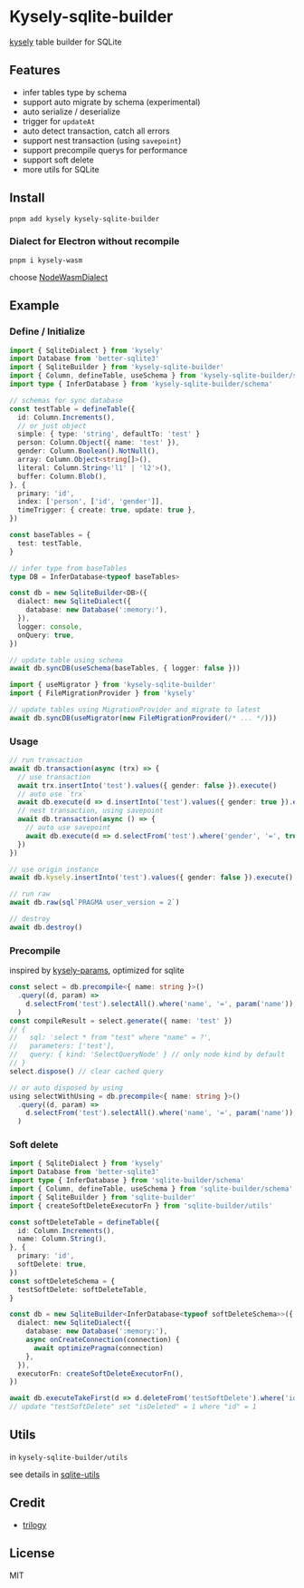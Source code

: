 # Kysely-sqlite-builder

[kysely](https://github.com/kysely-org/kysely) table builder for SQLite

## Features

- infer tables type by schema
- support auto migrate by schema (experimental)
- auto serialize / deserialize
- trigger for `updateAt`
- auto detect transaction, catch all errors
- support nest transaction (using `savepoint`)
- support precompile querys for performance
- support soft delete
- more utils for SQLite

## Install

```shell
pnpm add kysely kysely-sqlite-builder
```

### Dialect for Electron without recompile

```shell
pnpm i kysely-wasm
```

choose [NodeWasmDialect](../dialect-wasm/README.md#nodewasmdialect)

## Example

### Define / Initialize

```ts
import { SqliteDialect } from 'kysely'
import Database from 'better-sqlite3'
import { SqliteBuilder } from 'kysely-sqlite-builder'
import { Column, defineTable, useSchema } from 'kysely-sqlite-builder/schema'
import type { InferDatabase } from 'kysely-sqlite-builder/schema'

// schemas for sync database
const testTable = defineTable({
  id: Column.Increments(),
  // or just object
  simple: { type: 'string', defaultTo: 'test' }
  person: Column.Object({ name: 'test' }),
  gender: Column.Boolean().NotNull(),
  array: Column.Object<string[]>(),
  literal: Column.String<'l1' | 'l2'>(),
  buffer: Column.Blob(),
}, {
  primary: 'id',
  index: ['person', ['id', 'gender']],
  timeTrigger: { create: true, update: true },
})

const baseTables = {
  test: testTable,
}

// infer type from baseTables
type DB = InferDatabase<typeof baseTables>

const db = new SqliteBuilder<DB>({
  dialect: new SqliteDialect({
    database: new Database(':memory:'),
  }),
  logger: console,
  onQuery: true,
})

// update table using schema
await db.syncDB(useSchema(baseTables, { logger: false }))

import { useMigrator } from 'kysely-sqlite-builder'
import { FileMigrationProvider } from 'kysely'

// update tables using MigrationProvider and migrate to latest
await db.syncDB(useMigrator(new FileMigrationProvider(/* ... */)))
```

### Usage

```ts
// run transaction
await db.transaction(async (trx) => {
  // use transaction
  await trx.insertInto('test').values({ gender: false }).execute()
  // auto use `trx`
  await db.execute(d => d.insertInto('test').values({ gender: true }).execute())
  // nest transaction, using savepoint
  await db.transaction(async () => {
    // auto use savepoint
    await db.execute(d => d.selectFrom('test').where('gender', '=', true))
  })
})

// use origin instance
await db.kysely.insertInto('test').values({ gender: false }).execute()

// run raw
await db.raw(sql`PRAGMA user_version = 2`)

// destroy
await db.destroy()
```

### Precompile

inspired by [kysely-params](https://github.com/jtlapp/kysely-params), optimized for sqlite

```ts
const select = db.precompile<{ name: string }>()
  .query((d, param) =>
    d.selectFrom('test').selectAll().where('name', '=', param('name')),
  )
const compileResult = select.generate({ name: 'test' })
// {
//   sql: 'select * from "test" where "name" = ?',
//   parameters: ['test'],
//   query: { kind: 'SelectQueryNode' } // only node kind by default
// }
select.dispose() // clear cached query

// or auto disposed by using
using selectWithUsing = db.precompile<{ name: string }>()
  .query((d, param) =>
    d.selectFrom('test').selectAll().where('name', '=', param('name')),
  )
```

### Soft delete

```ts
import { SqliteDialect } from 'kysely'
import Database from 'better-sqlite3'
import type { InferDatabase } from 'sqlite-builder/schema'
import { Column, defineTable, useSchema } from 'sqlite-builder/schema'
import { SqliteBuilder } from 'sqlite-builder'
import { createSoftDeleteExecutorFn } from 'sqlite-builder/utils'

const softDeleteTable = defineTable({
  id: Column.Increments(),
  name: Column.String(),
}, {
  primary: 'id',
  softDelete: true,
})
const softDeleteSchema = {
  testSoftDelete: softDeleteTable,
}

const db = new SqliteBuilder<InferDatabase<typeof softDeleteSchema>>({
  dialect: new SqliteDialect({
    database: new Database(':memory:'),
    async onCreateConnection(connection) {
      await optimizePragma(connection)
    },
  }),
  executorFn: createSoftDeleteExecutorFn(),
})

await db.executeTakeFirst(d => d.deleteFrom('testSoftDelete').where('id', '=', 1))
// update "testSoftDelete" set "isDeleted" = 1 where "id" = 1
```

## Utils

in `kysely-sqlite-builder/utils`

see details in [sqlite-utils](../sqlite-utils/)

## Credit

- [trilogy](https://github.com/haltcase/trilogy)

## License

MIT
